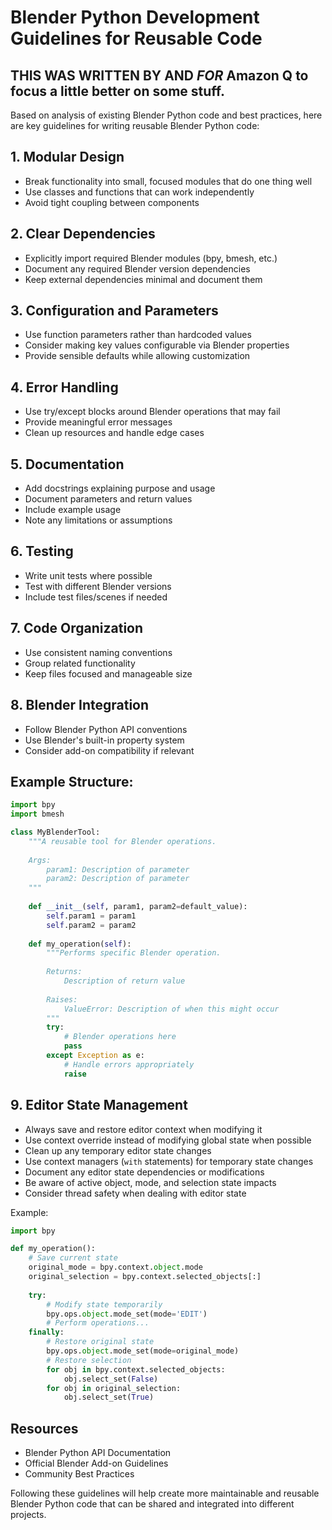 # Blender Python Development Guidelines for Reusable Code
## THIS WAS WRITTEN BY AND _FOR_ Amazon Q to focus a little better on some stuff.


Based on analysis of existing Blender Python code and best practices, here are key guidelines for writing reusable Blender Python code:

## 1. Modular Design
- Break functionality into small, focused modules that do one thing well
- Use classes and functions that can work independently
- Avoid tight coupling between components

## 2. Clear Dependencies
- Explicitly import required Blender modules (bpy, bmesh, etc.)
- Document any required Blender version dependencies
- Keep external dependencies minimal and document them

## 3. Configuration and Parameters  
- Use function parameters rather than hardcoded values
- Consider making key values configurable via Blender properties
- Provide sensible defaults while allowing customization

## 4. Error Handling
- Use try/except blocks around Blender operations that may fail
- Provide meaningful error messages
- Clean up resources and handle edge cases

## 5. Documentation
- Add docstrings explaining purpose and usage
- Document parameters and return values
- Include example usage
- Note any limitations or assumptions

## 6. Testing
- Write unit tests where possible
- Test with different Blender versions
- Include test files/scenes if needed

## 7. Code Organization
- Use consistent naming conventions
- Group related functionality
- Keep files focused and manageable size

## 8. Blender Integration
- Follow Blender Python API conventions
- Use Blender's built-in property system
- Consider add-on compatibility if relevant

## Example Structure:
```python
import bpy
import bmesh

class MyBlenderTool:
    """A reusable tool for Blender operations.
    
    Args:
        param1: Description of parameter
        param2: Description of parameter
    """
    
    def __init__(self, param1, param2=default_value):
        self.param1 = param1
        self.param2 = param2
        
    def my_operation(self):
        """Performs specific Blender operation.
        
        Returns:
            Description of return value
        
        Raises:
            ValueError: Description of when this might occur
        """
        try:
            # Blender operations here
            pass
        except Exception as e:
            # Handle errors appropriately
            raise
```

## 9. Editor State Management
- Always save and restore editor context when modifying it
- Use context override instead of modifying global state when possible
- Clean up any temporary editor state changes
- Use context managers (`with` statements) for temporary state changes
- Document any editor state dependencies or modifications
- Be aware of active object, mode, and selection state impacts
- Consider thread safety when dealing with editor state

Example:
```python
import bpy

def my_operation():
    # Save current state
    original_mode = bpy.context.object.mode
    original_selection = bpy.context.selected_objects[:]
    
    try:
        # Modify state temporarily
        bpy.ops.object.mode_set(mode='EDIT')
        # Perform operations...
    finally:
        # Restore original state
        bpy.ops.object.mode_set(mode=original_mode)
        # Restore selection
        for obj in bpy.context.selected_objects:
            obj.select_set(False)
        for obj in original_selection:
            obj.select_set(True)
```

## Resources
- Blender Python API Documentation
- Official Blender Add-on Guidelines
- Community Best Practices

Following these guidelines will help create more maintainable and reusable Blender Python code that can be shared and integrated into different projects.